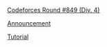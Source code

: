 [Codeforces Round #849 (Div. 4)](https://codeforces.com/contest/1791)

[Announcement](https://codeforces.com/blog/entry/112145)

[Tutorial](https://codeforces.com/blog/entry/112282)